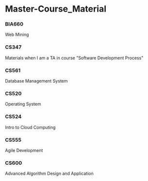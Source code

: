 # Master-Course_Material

### BIA660
  Web Mining
  
### CS347
  Materials when I am a TA in course "Software Development Process"
  
### CS561
  Database Management System

### CS520
  Operating System

### CS524
  Intro to Cloud Computing
  
### CS555
  Agile Development

### CS600
  Advanced Algorithm Design and Application

